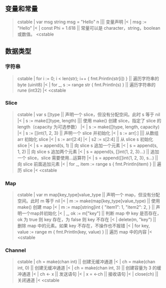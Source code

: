 ## 变量和常量

>cstable
>| var msg string
msg = "Hello" n       ||| 变量声明 |<
>| msg := "Hello"     |<
>| const Phi = 1.618  || 常量可以是 character，string，boolean 或数值。
<cstable

## 数据类型

### 字符串

>cstable
>| for i := 0; i < len(str); i++ {
    fmt.Println(str[i])
} || 遍历字符串的 byte (uinit8) |<
>| for _, s := range str {
    fmt.Println(s)
} || 遍历字符串的 rune (int32) |<
<cstable

### Slice

>cstable
>| var s []type                         || 声明一个 slice，但没有分配空间。此时 s 等于 nil |<
>| s := make([]type, length)            ||| 使用 make() 创建 slice，指定了 slice 的 length（capacity 为可选参数）  |<
>| s := make([]type, length, capacity)  |<
>| s := []int{1, 2, 3}                  || 声明一个 slice 并初始化 |<
>| s := arr[:]                          ||| 从数组 arr 初始化 slice |<
>| s := arr[2:4]                        |<
>| s2 := s[2:4]                         || 从 slice s 初始化 slice |<
>| s = append(s, 1)                     || 向 slice s 追加一个元素 |<
>| s = append(s, 1, 2)                  || 向 slice s 追加两个元素 |<
>| s = append(s, []int{1, 2, 3}...)     || 追加一个 slice，slice 需要使用...运算符 |<
>| s = append([]int{1, 2, 3}, s...)     || 向 slice 前面追加元素 |<
>| for _, item := range s {
	fmt.Println(item)
} || 遍历 slice |<
<cstable

### Map

>cstable
>| var m map[key_type]value_type       || 声明一个 map，但没有分配空间。此时 m 等于 nil |<
>| m := make(map[key_type]value_type)  || 使用 make() 创建 map  |<
>| m := map[string]int {
    "item1": 1,
    "item2": 2,
}                    || 声明一个map并初始化 |<
>| _, ok := m["key"] || 判断 map 中 key 是否存在，ok 为 true 则 key 存在，为 false 则 key 不存在 |<
>| delete(m, "key")  || 删除 map 中的元素。如果 key 不存在，不操作也不报错 |<
>| for key, value := range m {
    fmt.Println(key, value)
}                    || 遍历 map 中的内容 |<
<cstable

### Channel

>cstable
>| ch = make(chan int)    || 创建无缓冲通道 |<
>| ch = make(chan int, 0) || 创建无缓冲通道 |<
>| ch = make(chan int, 3) || 创建容量为 3 的缓冲通道 |<
>| ch <- x                || 发送语句 |<
>| x = <-ch               || 接收语句 |<
>| close(ch)              || 关闭通道 |<
<cstable